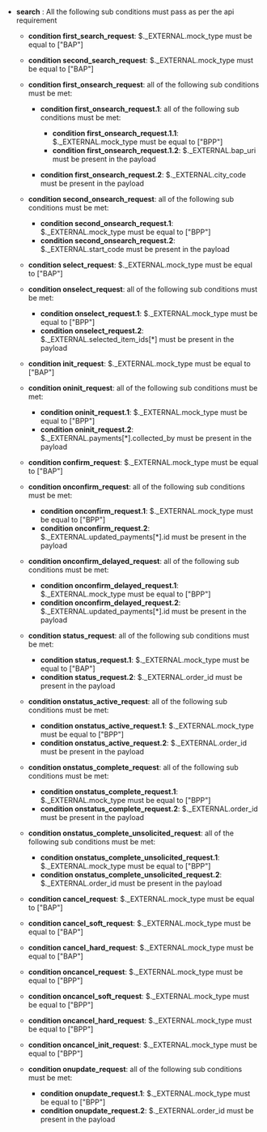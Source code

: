 

- **search** : All the following sub conditions must pass as per the api requirement

	- **condition first_search_request**: $._EXTERNAL.mock_type must be equal to ["BAP"]
	
	- **condition second_search_request**: $._EXTERNAL.mock_type must be equal to ["BAP"]
	
	- **condition first_onsearch_request**: all of the following sub conditions must be met:
	
	  - **condition first_onsearch_request.1**: all of the following sub conditions must be met:
	
	    - **condition first_onsearch_request.1.1**: $._EXTERNAL.mock_type must be equal to ["BPP"]
	    - **condition first_onsearch_request.1.2**: $._EXTERNAL.bap_uri must be present in the payload
	  - **condition first_onsearch_request.2**: $._EXTERNAL.city_code must be present in the payload
	
	- **condition second_onsearch_request**: all of the following sub conditions must be met:
	
	  - **condition second_onsearch_request.1**: $._EXTERNAL.mock_type must be equal to ["BPP"]
	  - **condition second_onsearch_request.2**: $._EXTERNAL.start_code must be present in the payload
	
	- **condition select_request**: $._EXTERNAL.mock_type must be equal to ["BAP"]
	
	- **condition onselect_request**: all of the following sub conditions must be met:
	
	  - **condition onselect_request.1**: $._EXTERNAL.mock_type must be equal to ["BPP"]
	  - **condition onselect_request.2**: $._EXTERNAL.selected_item_ids[*] must be present in the payload
	
	- **condition init_request**: $._EXTERNAL.mock_type must be equal to ["BAP"]
	
	- **condition oninit_request**: all of the following sub conditions must be met:
	
	  - **condition oninit_request.1**: $._EXTERNAL.mock_type must be equal to ["BPP"]
	  - **condition oninit_request.2**: $._EXTERNAL.payments[*].collected_by must be present in the payload
	
	- **condition confirm_request**: $._EXTERNAL.mock_type must be equal to ["BAP"]
	
	- **condition onconfirm_request**: all of the following sub conditions must be met:
	
	  - **condition onconfirm_request.1**: $._EXTERNAL.mock_type must be equal to ["BPP"]
	  - **condition onconfirm_request.2**: $._EXTERNAL.updated_payments[*].id must be present in the payload
	
	- **condition onconfirm_delayed_request**: all of the following sub conditions must be met:
	
	  - **condition onconfirm_delayed_request.1**: $._EXTERNAL.mock_type must be equal to ["BPP"]
	  - **condition onconfirm_delayed_request.2**: $._EXTERNAL.updated_payments[*].id must be present in the payload
	
	- **condition status_request**: all of the following sub conditions must be met:
	
	  - **condition status_request.1**: $._EXTERNAL.mock_type must be equal to ["BAP"]
	  - **condition status_request.2**: $._EXTERNAL.order_id must be present in the payload
	
	- **condition onstatus_active_request**: all of the following sub conditions must be met:
	
	  - **condition onstatus_active_request.1**: $._EXTERNAL.mock_type must be equal to ["BPP"]
	  - **condition onstatus_active_request.2**: $._EXTERNAL.order_id must be present in the payload
	
	- **condition onstatus_complete_request**: all of the following sub conditions must be met:
	
	  - **condition onstatus_complete_request.1**: $._EXTERNAL.mock_type must be equal to ["BPP"]
	  - **condition onstatus_complete_request.2**: $._EXTERNAL.order_id must be present in the payload
	
	- **condition onstatus_complete_unsolicited_request**: all of the following sub conditions must be met:
	
	  - **condition onstatus_complete_unsolicited_request.1**: $._EXTERNAL.mock_type must be equal to ["BPP"]
	  - **condition onstatus_complete_unsolicited_request.2**: $._EXTERNAL.order_id must be present in the payload
	
	- **condition cancel_request**: $._EXTERNAL.mock_type must be equal to ["BAP"]
	
	- **condition cancel_soft_request**: $._EXTERNAL.mock_type must be equal to ["BAP"]
	
	- **condition cancel_hard_request**: $._EXTERNAL.mock_type must be equal to ["BAP"]
	
	- **condition oncancel_request**: $._EXTERNAL.mock_type must be equal to ["BPP"]
	
	- **condition oncancel_soft_request**: $._EXTERNAL.mock_type must be equal to ["BPP"]
	
	- **condition oncancel_hard_request**: $._EXTERNAL.mock_type must be equal to ["BPP"]
	
	- **condition oncancel_init_request**: $._EXTERNAL.mock_type must be equal to ["BPP"]
	
	- **condition onupdate_request**: all of the following sub conditions must be met:
	
	  - **condition onupdate_request.1**: $._EXTERNAL.mock_type must be equal to ["BPP"]
	  - **condition onupdate_request.2**: $._EXTERNAL.order_id must be present in the payload